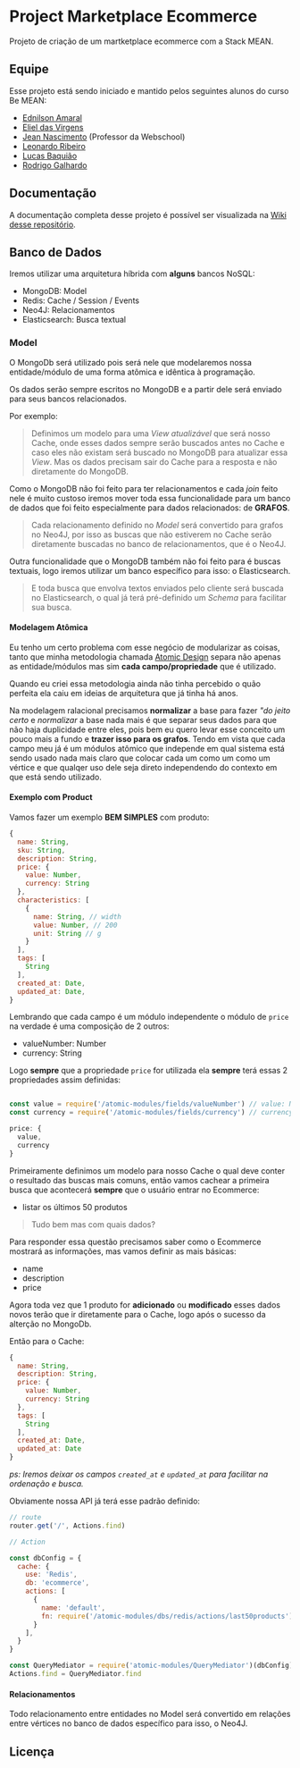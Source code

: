 # Project Marketplace Ecommerce

Projeto de criação de um martketplace ecommerce com a Stack MEAN.


## Equipe  

Esse projeto está sendo iniciado e mantido pelos seguintes alunos do curso Be MEAN:  

- [Ednilson Amaral](https://github.com/ednilsonamaral)  
- [Eliel das Virgens](https://github.com/hc3)  
- [Jean Nascimento](https://github.com/suissa) (Professor da Webschool)  
- [Leonardo Ribeiro](https://github.com/leoribeirowebmaster)  
- [Lucas Baquião](https://github.com/lucastafarelbs)  
- [Rodrigo Galhardo](https://github.com/rodrigogalharo)


## Documentação

A documentação completa desse projeto é possível ser visualizada na [Wiki desse repositório]().

## Banco de Dados

Iremos utilizar uma arquitetura híbrida com **alguns** bancos NoSQL:

- MongoDB: Model
- Redis: Cache / Session / Events
- Neo4J: Relacionamentos
- Elasticsearch: Busca textual

### Model

O MongoDb será utilizado pois será nele que modelaremos nossa entidade/módulo de uma forma atômica e idêntica à programação.

Os dados serão sempre escritos no MongoDB e a partir dele será enviado para seus bancos relacionados.

Por exemplo:

> Definimos um modelo para uma *View atualizável* que será nosso Cache, onde esses dados sempre serão buscados antes no Cache e caso eles não existam será buscado no MongoDB para atualizar essa *View*. Mas os dados precisam sair do Cache para a resposta e não diretamente do MongoDB.

Como o MongoDB não foi feito para ter relacionamentos e cada *join* feito nele é muito custoso iremos mover toda essa funcionalidade para um banco de dados que foi feito especialmente para dados relacionados: de **GRAFOS**.

> Cada relacionamento definido no *Model* será convertido para grafos no Neo4J, por isso as buscas que não estiverem no Cache serão diretamente buscadas no banco de relacionamentos, que é o Neo4J. 

Outra funcionalidade que o MongoDB também não foi feito para é buscas textuais, logo iremos utilizar um banco específico para isso: o Elasticsearch.

> E toda busca que envolva textos enviados pelo cliente será buscada no Elasticsearch, o qual já terá pré-definido um *Schema* para facilitar sua busca.

#### Modelagem Atômica

Eu tenho um certo problema com esse negócio de modularizar as coisas, tanto que minha metodologia chamada [Atomic Design]() separa não apenas as entidade/módulos mas sim **cada campo/propriedade** que é utilizado.

Quando eu criei essa metodologia ainda não tinha percebido o quão perfeita ela caiu em ideias de arquitetura que já tinha há anos.

Na modelagem ralacional precisamos **normalizar** a base para fazer *"do jeito certo* e *normalizar* a base nada mais é que separar seus dados para que não haja duplicidade entre eles, pois bem eu quero levar esse conceito um pouco mais a fundo e **trazer isso para os grafos**. Tendo em vista que cada campo meu já é um módulos atômico que independe em qual sistema está sendo usado nada mais claro que colocar cada um como um como um vértice e que qualqer uso dele seja direto independendo do contexto em que está sendo utilizado.


#### Exemplo com Product

Vamos fazer um exemplo **BEM SIMPLES** com produto:

```js
{
  name: String,
  sku: String,
  description: String,
  price: {
    value: Number,
    currency: String
  },
  characteristics: [
    {
      name: String, // width
      value: Number, // 200
      unit: String // g
    }
  ],
  tags: [
    String
  ],
  created_at: Date,
  updated_at: Date,
}
```

Lembrando que cada campo é um módulo independente o módulo de `price` na verdade é uma composição de 2 outros:

- valueNumber: Number
- currency: String

Logo **sempre** que a propriedade `price` for utilizada ela **sempre** terá essas 2 propriedades assim definidas:

```js

const value = require('/atomic-modules/fields/valueNumber') // value: Number
const currency = require('/atomic-modules/fields/currency') // currency: String

price: {
  value,
  currency
}
```

Primeiramente definimos um modelo para nosso Cache o qual deve conter o resultado das buscas mais comuns, então vamos cachear a primeira busca que acontecerá **sempre** que o usuário entrar no Ecommerce:

- listar os últimos 50 produtos

> Tudo bem mas com quais dados?

Para responder essa questão precisamos saber como o Ecommerce mostrará as informações, mas vamos definir as mais básicas:

- name
- description
- price

Agora toda vez que 1 produto for **adicionado** ou **modificado** esses dados novos terão que ir diretamente para o Cache, logo após o sucesso da alterção no MongoDb.

Então para o Cache:

```js
{
  name: String,
  description: String,
  price: {
    value: Number,
    currency: String
  },
  tags: [
    String
  ],
  created_at: Date,
  updated_at: Date
}
```

*ps: Iremos deixar os campos `created_at` e `updated_at` para facilitar na ordenação e busca.*

Obviamente nossa API já terá esse padrão definido:

```js
// route
router.get('/', Actions.find)

// Action

const dbConfig = {
  cache: {
    use: 'Redis',
    db: 'ecommerce',
    actions: [
      {
        name: 'default',
        fn: require('/atomic-modules/dbs/redis/actions/last50products')
      }
    ],
  }
}

const QueryMediator = require('atomic-modules/QueryMediator')(dbConfig)
Actions.find = QueryMediator.find
```



#### Relacionamentos

Todo relacionamento entre entidades no Model será convertido em relações entre vértices no banco de dados específico para isso, o Neo4J.

## Licença

